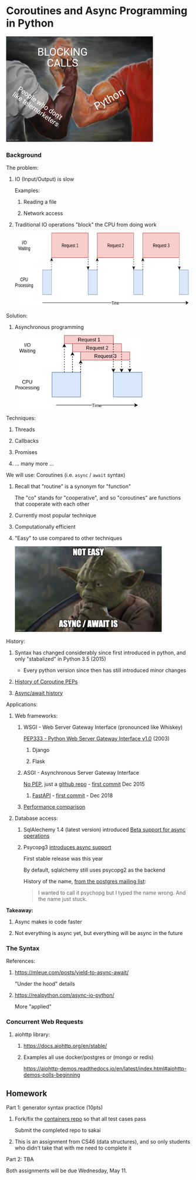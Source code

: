 # Coroutines and Async Programming in Python

<img src=blocking-calls.jpg width=400px />

### Background

The problem:

1. IO (Input/Output) is slow

    Examples:

    1. Reading a file

    1. Network access

1. Traditional IO operations "block" the CPU from doing work

    <img src=IOBound.webp height=200px />

Solution:

1. Asynchronous programming

    <img src=Asyncio.webp height=200px />

Techniques:

1. Threads

1. Callbacks

1. Promises

1. ... many more ...

We will use: Coroutines (i.e. `async` / `await` syntax)

1. Recall that "routine" is a synonym for "function"

    The "co" stands for "cooperative", and so "coroutines" are functions that cooperate with each other

1. Currently most popular technique

1. Computationally efficient

1. "Easy" to use compared to other techniques

    <img src=yoda.jpeg width=400px />

History:

1. Syntax has changed considerably since first introduced in python,
    and only "stabalized" in Python 3.5 (2015)

    - Every python version since then has still introduced minor changes

1. [History of Coroutine PEPs](https://en.wikipedia.org/wiki/Coroutine#Python)

1. [Async/await history](https://en.wikipedia.org/wiki/Async/await#History)

<!--
[PEP 342 - Coroutines via Enhanced Generators](https://peps.python.org/pep-0342/)

[PEP 492 – Coroutines with async and await syntax](https://peps.python.org/pep-0492/)
-->

<!--
Python keywords:

1. `async`

1. `async with`

1. `async for`

1. `await`
-->

Applications:

1. Web frameworks:

    1. WSGI - Web Server Gateway Interface (pronounced like Whiskey)

        [PEP333 - Python Web Server Gateway Interface v1.0](https://peps.python.org/pep-0333/) (2003)

        1. Django

        1. Flask

    1. ASGI - Asynchronous Server Gateway Interface

        [No PEP](https://mail.python.org/pipermail/python-ideas/2018-October/054341.html), just a [github repo](https://asgi.readthedocs.io/en/latest/) - [first commit](https://github.com/django/asgiref/commit/8d186763a67c4a1a9a4eb14a7e5917facaa1be5f) Dec 2015
        
        1. [FastAPI](https://fastapi.tiangolo.com/) - [first commit](https://github.com/tiangolo/fastapi/commit/406c092a3bf65bbd4405ce87611a7e0b9c0ae706) - Dec 2018

    1. [Performance comparison](https://www.techempower.com/benchmarks/#section=test&runid=a979de55-980d-4721-a46f-77298b3f3923&hw=ph&test=plaintext&l=v2qiv3-e7&a=2&f=zik0zj-qmx0qn-zhxjwf-zik0zi-zik0zj-zik0zj-zik0zj-zik0zj-zik0zj-zik0zj-zik0zj-1kv)

    <!-- <img src=wsgi-asgi.jpeg width=400px /> -->

1. Database access:

    1. SqlAlechemy 1.4 (latest version) introduced [Beta support for async operations](https://docs.sqlalchemy.org/en/14/orm/extensions/asyncio.html)

    1. Psycopg3 [introduces async support](https://www.psycopg.org/psycopg3/docs/advanced/async.html#async)

        First stable release was this year

        By default, sqlalchemy still uses psycopg2 as the backend

        History of the name, [from the postgres mailing list](https://www.postgresql.org/message-id/flat/CA%2BRjkXFL6Jy7actUy%2BS%3DdGfjpuD_jpUYYofGpON%2B1Nq9S2Y75w%40mail.gmail.com#f9771ec89bf350e0594cf9640a1f912c):

        > I wanted to call it psychopg but I typed the name wrong.  And the name just stuck.

**Takeaway:**

1. Async makes io code faster

1. Not everything is async yet, but everything will be async in the future

### The Syntax

References:

1. <https://mleue.com/posts/yield-to-async-await/>

    "Under the hood" details

1. <https://realpython.com/async-io-python/>

    More "applied"

### Concurrent Web Requests

1. aiohttp library: 

    1. <https://docs.aiohttp.org/en/stable/>

    1. Examples all use docker/postgres or (mongo or redis)

        <https://aiohttp-demos.readthedocs.io/en/latest/index.html#aiohttp-demos-polls-beginning>

## Homework

Part 1: generator syntax practice (10pts)

1. Fork/fix the [containers repo](https://github.com/mikeizbicki/containers) so that all test cases pass

    Submit the completed repo to sakai

1. This is an assignment from CS46 (data structures), and so only students who didn't take that with me need to complete it

Part 2: TBA

Both assignments will be due Wednesday, May 11.
